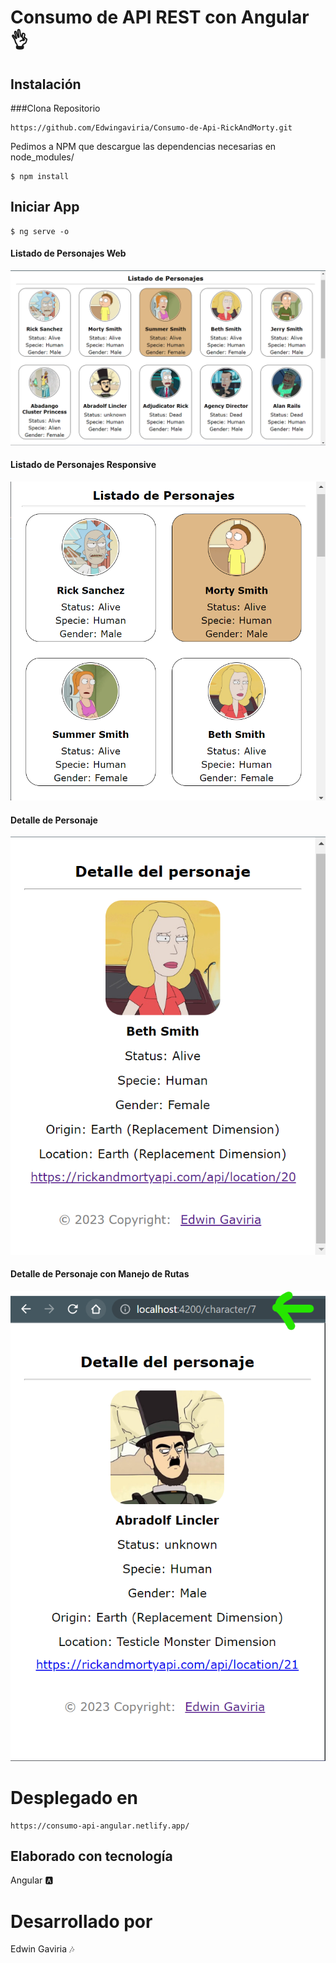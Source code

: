 # Consumo de API REST con Angular 👌
## Instalación
###Clona
Repositorio
```
https://github.com/Edwingaviria/Consumo-de-Api-RickAndMorty.git
```
Pedimos a NPM que descargue las dependencias necesarias en node_modules/
```
$ npm install
```
## Iniciar App
```
$ ng serve -o
```
#### Listado de Personajes Web
![image](Rick-and-morty-API/src/assets/Listado_de_personajes_web.png)
#### Listado de Personajes Responsive
![image](https://github.com/Edwingaviria/Consumo-de-Api-RickAndMorty/blob/main/Rick-and-morty-API/src/assets/Listado_de_personajes_responsive_1.png)
#### Detalle de Personaje
![image](https://github.com/Edwingaviria/Consumo-de-Api-RickAndMorty/blob/main/Rick-and-morty-API/src/assets/Pantalla_de_detalle.png)
#### Detalle de Personaje con Manejo de Rutas
![image](https://github.com/Edwingaviria/Consumo-de-Api-RickAndMorty/blob/main/Rick-and-morty-API/src/assets/Pantalla_de_detalle_manejo_de_rutas.png)

# Desplegado en
```
https://consumo-api-angular.netlify.app/
```
## Elaborado con tecnología
Angular 🅰️

# Desarrollado por
Edwin Gaviria 🎶

